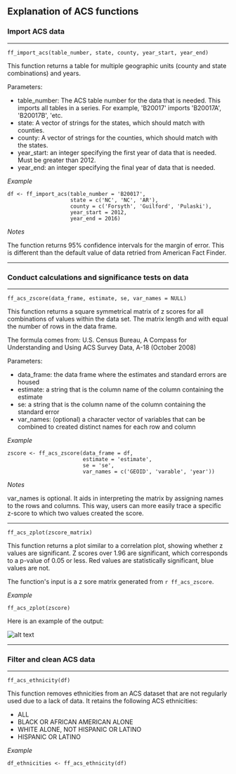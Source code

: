 ## Explanation of ACS functions

### Import ACS data
_____

```{r}
ff_import_acs(table_number, state, county, year_start, year_end)
```

This function returns a table for multiple geographic units (county and state combinations) and years.

Parameters:
- table_number: The ACS table number for the data that is needed. This imports all tables in a series. For example, 'B20017' imports 'B20017A', 'B20017B', 'etc.
- state: A vector of strings for the states, which should match with counties.
- county: A vector of strings for the counties, which should match with the states.
- year_start: an integer specifying the first year of data that is needed. Must be greater than 2012.
- year_end: an integer specifying the final year of data that is needed.

*Example*
```{r}
df <- ff_import_acs(table_number = 'B20017', 
                    state = c('NC', 'NC', 'AR'),
                    county = c('Forsyth', 'Guilford', 'Pulaski'),
                    year_start = 2012,
                    year_end = 2016)
```

*Notes*

The function returns 95% confidence intervals for the margin of error. This is different than the default value of data retried from American Fact Finder.
_____
### Conduct calculations and significance tests on data
_____

```{r}
ff_acs_zscore(data_frame, estimate, se, var_names = NULL)
```

This function returns a square symmetrical matrix of z scores for all combinations of values within the data set. The matrix length and with equal the number of rows in the data frame.

The formula comes from: U.S. Census Bureau, A Compass for Understanding and Using ACS Survey Data, A-18 (October 2008)

Parameters:
- data_frame: the data frame where the estimates and standard errors are housed
- estimate: a string that is the column name of the column containing the estimate
- se: a string that is the column name of the column containing the standard error
- var_names: (optional) a character vector of variables that can be combined to created distinct names for each row and column

*Example*
```{r}
zscore <- ff_acs_zscore(data_frame = df,
                        estimate = 'estimate', 
                        se = 'se', 
                        var_names = c('GEOID', 'varable', 'year'))
```

*Notes*

var_names is optional. It aids in interpreting the matrix by assigning names to the rows and columns. This way, users can more easily trace a specific z-score to which two values created the score.
_____

```{r}
ff_acs_zplot(zscore_matrix)
```

This function returns a plot similar to a correlation plot, showing whether z values are significant. Z scores over 1.96 are significant, which corresponds to a p-value of 0.05 or less. Red values are statistically significant, blue values are not.

The function's input is a z sore matrix generated from `r ff_acs_zscore`.

*Example*
```{r}
ff_acs_zplot(zscore)
```
Here is an example of the output:

![alt text](https://github.com/forsythfuture/indicators/blob/master/functions/acs/zscore_plot.png)

_____
### Filter and clean ACS data
_____

```{r}
ff_acs_ethnicity(df)
```

This function removes ethnicities from an ACS dataset that are not regularly used due to a lack of data. It retains the following ACS ethnicities:
- ALL
- BLACK OR AFRICAN AMERICAN ALONE
- WHITE ALONE, NOT HISPANIC OR LATINO
- HISPANIC OR LATINO

*Example*
```{r}
df_ethnicities <- ff_acs_ethnicity(df)
```
    